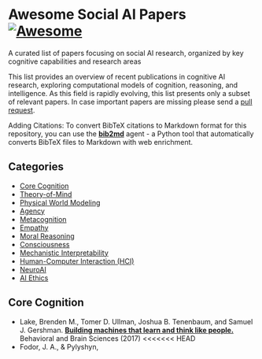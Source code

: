 # Awesome Social AI Papers [![Awesome](https://cdn.rawgit.com/sindresorhus/awesome/d7305f38d29fed78fa85652e3a63e154dd8e8829/media/badge.svg)](https://github.com/sindresorhus/awesome) 

A curated list of papers focusing on social AI research, organized by key cognitive capabilities and research areas

This list provides an overview of recent publications in cognitive AI research, exploring computational models of cognition, reasoning, and intelligence. As this field is rapidly evolving, this list presents only a subset of relevant papers. In case important papers are missing please send a [pull request](https://github.com/grow-ai-like-a-child/awesome-cognitive-ai-papers/pulls).

Adding Citations: To convert BibTeX citations to Markdown format for this repository, you can use the [**bib2md**](https://github.com/grow-ai-like-a-child/bib2md) agent - a Python tool that automatically converts BibTeX files to Markdown with web enrichment.

## Categories
- [Core Cognition](#core-cognition)
- [Theory-of-Mind](#theory-of-mind)
- [Physical World Modeling](#physical-world-modeling)
- [Agency](#agency)
- [Metacognition](#metacognition)
- [Empathy](#empathy)
- [Moral Reasoning](#moral-reasoning)
- [Consciousness](#consciousness)
- [Mechanistic Interpretability](#mechanistic-interpretability)
- [Human-Computer Interaction (HCI)](#human-computer-interaction-hci)
- [NeuroAI](#neuroai)
- [AI Ethics](#ai-ethics)

## Core Cognition
- Lake, Brenden M., Tomer D. Ullman, Joshua B. Tenenbaum, and Samuel J. Gershman. [**Building machines that learn and think like people.**](https://www.cambridge.org/core/services/aop-cambridge-core/content/view/A9535B1D745A0377E16C590E14B94993/S0140525X16001837a.pdf/building_machines_that_learn_and_think_like_people.pdf) Behavioral and Brain Sciences (2017)
<<<<<<< HEAD
- Fodor, J. A., & Pylyshyn,
